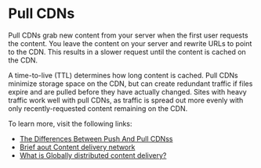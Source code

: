 # Pull CDNs

Pull CDNs grab new content from your server when the first user requests the content. You leave the content on your server and rewrite URLs to point to the CDN. This results in a slower request until the content is cached on the CDN.

A time-to-live (TTL) determines how long content is cached. Pull CDNs minimize storage space on the CDN, but can create redundant traffic if files expire and are pulled before they have actually changed. Sites with heavy traffic work well with pull CDNs, as traffic is spread out more evenly with only recently-requested content remaining on the CDN.

To learn more, visit the following links:

- [The Differences Between Push And Pull CDNss](http://www.travelblogadvice.com/technical/the-differences-between-push-and-pull-cdns/)
- [Brief aout Content delivery network](https://en.wikipedia.org/wiki/Content_delivery_network)
- [What is Globally distributed content delivery?](https://figshare.com/articles/journal_contribution/Globally_distributed_content_delivery/6605972)